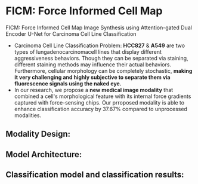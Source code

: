 # FICM: Force Informed Cell Map 
FICM: Force Informed Cell Map Image Synthesis using Attention-gated Dual Encoder U-Net for Carcinoma Cell Line Classification    

- Carcinoma Cell Line Classification Problem: **HCC827** & **A549** are two types of lungadenocarcinomacell lines that display different aggressiveness behaviors. Though they can be separated via staining, different staining methods may influence their actual behaviors. Furthermore, cellular morphology can be completely stochastic, **making it very challenging and highly subjective to separate them via fluorescence signals using the naked eye.**
- In our research, we propose a **new medical image modality** that combined a cell's morphological feature with its internal force gradients captured with force-sensing chips. Our prroposed modality is able to enhance classification accuracy by 37.67% compared to unprocessed modalities.

 ## Modality Design: 


 ## Model Architecture:

 ## Classification model and classification results:
